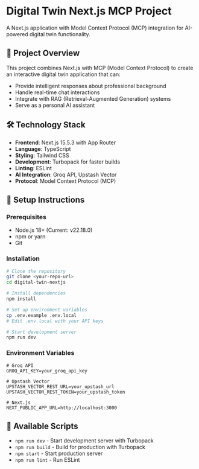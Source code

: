 # Digital Twin Next.js MCP Project

A Next.js application with Model Context Protocol (MCP) integration for AI-powered digital twin functionality.

## 🚀 Project Overview

This project combines Next.js with MCP (Model Context Protocol) to create an interactive digital twin application that can:
- Provide intelligent responses about professional background
- Handle real-time chat interactions
- Integrate with RAG (Retrieval-Augmented Generation) systems
- Serve as a personal AI assistant

## 🛠 Technology Stack

- **Frontend**: Next.js 15.5.3 with App Router
- **Language**: TypeScript
- **Styling**: Tailwind CSS
- **Development**: Turbopack for faster builds
- **Linting**: ESLint
- **AI Integration**: Groq API, Upstash Vector
- **Protocol**: Model Context Protocol (MCP)

## 🔧 Setup Instructions

### Prerequisites
- Node.js 18+ (Current: v22.18.0)
- npm or yarn
- Git

### Installation
```bash
# Clone the repository
git clone <your-repo-url>
cd digital-twin-nextjs

# Install dependencies
npm install

# Set up environment variables
cp .env.example .env.local
# Edit .env.local with your API keys

# Start development server
npm run dev
```

### Environment Variables
```env
# Groq API
GROQ_API_KEY=your_groq_api_key

# Upstash Vector
UPSTASH_VECTOR_REST_URL=your_upstash_url
UPSTASH_VECTOR_REST_TOKEN=your_upstash_token

# Next.js
NEXT_PUBLIC_APP_URL=http://localhost:3000
```

## 🚀 Available Scripts

- `npm run dev` - Start development server with Turbopack
- `npm run build` - Build for production with Turbopack
- `npm start` - Start production server
- `npm run lint` - Run ESLint
